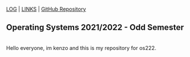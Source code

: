 [LOG](TXT/mylog.txt) | [LINKS](LINKS/) |  [GitHub Repository](https://github.com/Kenzo911/os222)
<h2> Operating Systems 2021/2022 - Odd Semester </h2> <br>
Hello everyone, im kenzo and this is my repository for os222.
